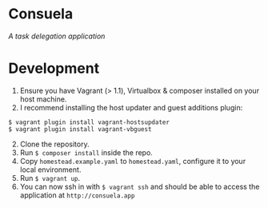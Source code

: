 Consuela
========
*A task delegation application*

Development
============

1. Ensure you have Vagrant (> 1.1), Virtualbox & composer installed on your host machine.
2. I recommend installing the host updater and guest additions plugin:
```
$ vagrant plugin install vagrant-hostsupdater
$ vagrant plugin install vagrant-vbguest
```
2. Clone the repository.
3. Run `$ composer install` inside the repo.
5. Copy `homestead.example.yaml` to `homestead.yaml`, configure it to your local environment.
6. Run `$ vagrant up`.
7. You can now ssh in with `$ vagrant ssh` and should be able to access the application at `http://consuela.app` 




